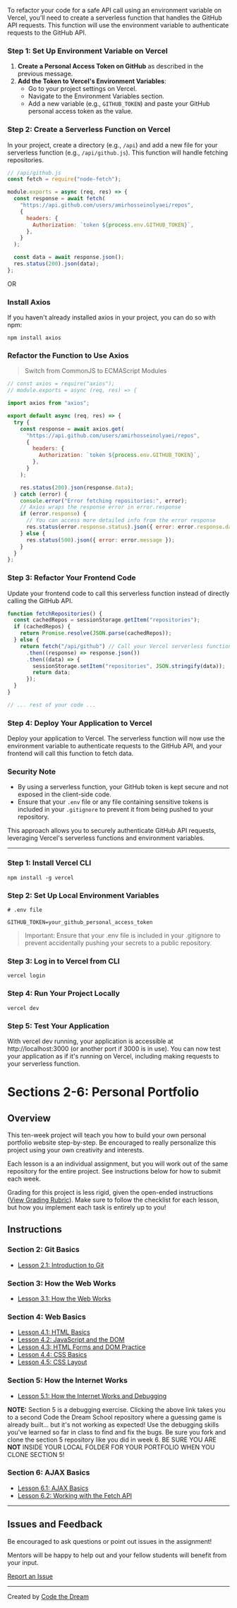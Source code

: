 To refactor your code for a safe API call using an environment variable on Vercel, you'll need to create a serverless function that handles the GitHub API requests. This function will use the environment variable to authenticate requests to the GitHub API.

### Step 1: Set Up Environment Variable on Vercel

1. **Create a Personal Access Token on GitHub** as described in the previous message.
2. **Add the Token to Vercel's Environment Variables**:
   - Go to your project settings on Vercel.
   - Navigate to the Environment Variables section.
   - Add a new variable (e.g., `GITHUB_TOKEN`) and paste your GitHub personal access token as the value.

### Step 2: Create a Serverless Function on Vercel

In your project, create a directory (e.g., `/api`) and add a new file for your serverless function (e.g., `/api/github.js`). This function will handle fetching repositories.

```javascript
// /api/github.js
const fetch = require("node-fetch");

module.exports = async (req, res) => {
  const response = await fetch(
    "https://api.github.com/users/amirhosseinolyaei/repos",
    {
      headers: {
        Authorization: `token ${process.env.GITHUB_TOKEN}`,
      },
    }
  );

  const data = await response.json();
  res.status(200).json(data);
};
```

OR

### Install Axios

If you haven't already installed axios in your project, you can do so with npm:

`npm install axios`

### Refactor the Function to Use Axios

> Switch from CommonJS to ECMAScript Modules

```javascript
// const axios = require("axios");
// module.exports = async (req, res) => {

import axios from "axios";

export default async (req, res) => {
  try {
    const response = await axios.get(
      "https://api.github.com/users/amirhosseinolyaei/repos",
      {
        headers: {
          Authorization: `token ${process.env.GITHUB_TOKEN}`,
        },
      }
    );

    res.status(200).json(response.data);
  } catch (error) {
    console.error("Error fetching repositories:", error);
    // Axios wraps the response error in error.response
    if (error.response) {
      // You can access more detailed info from the error response
      res.status(error.response.status).json({ error: error.response.data });
    } else {
      res.status(500).json({ error: error.message });
    }
  }
};
```

### Step 3: Refactor Your Frontend Code

Update your frontend code to call this serverless function instead of directly calling the GitHub API.

```javascript
function fetchRepositories() {
  const cachedRepos = sessionStorage.getItem("repositories");
  if (cachedRepos) {
    return Promise.resolve(JSON.parse(cachedRepos));
  } else {
    return fetch("/api/github") // Call your Vercel serverless function
      .then((response) => response.json())
      .then((data) => {
        sessionStorage.setItem("repositories", JSON.stringify(data));
        return data;
      });
  }
}

// ... rest of your code ...
```

### Step 4: Deploy Your Application to Vercel

Deploy your application to Vercel. The serverless function will now use the environment variable to authenticate requests to the GitHub API, and your frontend will call this function to fetch data.

### Security Note

- By using a serverless function, your GitHub token is kept secure and not exposed in the client-side code.
- Ensure that your `.env` file or any file containing sensitive tokens is included in your `.gitignore` to prevent it from being pushed to your repository.

This approach allows you to securely authenticate GitHub API requests, leveraging Vercel's serverless functions and environment variables.

---

### Step 1: Install Vercel CLI

`npm install -g vercel`

### Step 2: Set Up Local Environment Variables

```
# .env file

GITHUB_TOKEN=your_github_personal_access_token
```

> Important: Ensure that your .env file is included in your .gitignore to prevent accidentally pushing your secrets to a public repository.

### Step 3: Log in to Vercel from CLI

`vercel login`

### Step 4: Run Your Project Locally

`vercel dev`

### Step 5: Test Your Application

With vercel dev running, your application is accessible at http://localhost:3000 (or another port if 3000 is in use). You can now test your application as if it's running on Vercel, including making requests to your serverless function.

# Sections 2-6: Personal Portfolio

## Overview

This ten-week project will teach you how to build your own personal portfolio website step-by-step. Be encouraged to really personalize this project using your own creativity and interests.

Each lesson is a an individual assignment, but you will work out of the same repository for the entire project. See instructions below for how to submit each week.

Grading for this project is less rigid, given the open-ended instructions ([View Grading Rubric](instructions/rubric.md)). Make sure to follow the checklist for each lesson, but how you implement each task is entirely up to you!

## Instructions

### **Section 2:** Git Basics

- [Lesson 2.1: Introduction to Git](instructions/section-2/lesson-2-1.md)

### **Section 3:** How the Web Works

- [Lesson 3.1: How the Web Works](instructions/section-3/lesson-3-1.md)

### **Section 4:** Web Basics

- [Lesson 4.1: HTML Basics](instructions/section-4/lesson-4-1.md)
- [Lesson 4.2: JavaScript and the DOM](instructions/section-4/lesson-4-2.md)
- [Lesson 4.3: HTML Forms and DOM Practice](instructions/section-4/lesson-4-3.md)
- [Lesson 4.4: CSS Basics](instructions/section-4/lesson-4-4.md)
- [Lesson 4.5: CSS Layout](instructions/section-4/lesson-4-5.md)

### **Section 5:** How the Internet Works

- [Lesson 5.1: How the Internet Works and Debugging](https://github.com/Code-the-Dream-School/intro-to-programming-section-5/blob/main/README.md)

**NOTE:** Section 5 is a debugging exercise. Clicking the above link takes you to a second Code the Dream School repository where a guessing game is already built... but it's not working as expected! Use the debugging skills you've learned so far in class to find and fix the bugs. Be sure you fork and clone the section 5 repository like you did in week 6. BE SURE YOU ARE **NOT** INSIDE YOUR LOCAL FOLDER FOR YOUR PORTFOLIO WHEN YOU CLONE SECTION 5!

### **Section 6:** AJAX Basics

- [Lesson 6.1: AJAX Basics](instructions/section-6/lesson-6-1.md)
- [Lesson 6.2: Working with the Fetch API](instructions/section-6/lesson-6-2.md)

---

## Issues and Feedback

Be encouraged to ask questions or point out issues in the assignment!

Mentors will be happy to help out and your fellow students will benefit from your input.

[Report an Issue](https://github.com/Code-the-Dream-School/intro-to-programming/issues)

---

Created by [Code the Dream](https://www.codethedream.org)
